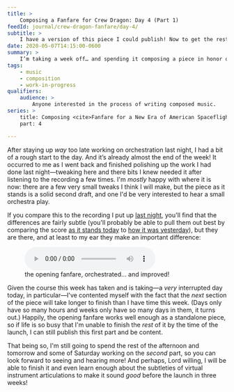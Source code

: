 ```yaml
---
title: >
    Composing a Fanfare for Crew Dragon: Day 4 (Part 1)
feedId: journal/crew-dragon-fanfare/day-4/
subtitle: >
    I have a version of this piece I could publish! Now to get the rest of it done…
date: 2020-05-07T14:15:00-0600
summary: >
    I’m taking a week off… and spending it composing a piece in honor of the upcoming SpaceX crewed test flight—a historic moment. In this post, I share the fruits of my morning, which I spent polishing yesterday’s work and tweaking it so it can stand alone.
tags:
    - music
    - composition
    - work-in-progress
qualifiers:
    audience: >
        Anyone interested in the process of writing composed music.
series: >
    title: Composing <cite>Fanfare for a New Era of American Spaceflight</cite>
    part: 4

---
```


After staying up *way* too late working on orchestration last night, I had a bit of a rough start to the day. And it’s already almost the end of the week! It occurred to me as I went back and finished polishing up the work I had done last night—tweaking here and there bits I knew needed it after listening to the recording a few times. I'm *mostly* happy with where it is now: there are a few very small tweaks I think I will make, but the piece as it stands is a solid second draft, and one I'd be very interested to hear a small orchestra play.

If you compare this to the recording I put up [last night][day-3], you'll find that the differences are fairly subtle (you'll probably be able to pull them out best by comparing the score [as it stands today][score-4a] to [how it was yesterday][score-3]), but they are there, and at least to my ear they make an important difference:

<figure>
  <audio
    src="https://cdn.chriskrycho.com/file/chriskrycho-com/music/crew-dragon-2/day-4a.mp3"
    title="improved fanfare orchestration"
    controls
  ></audio>
  <figcaption>the opening fanfare, orchestrated… and improved!</figcaption>
</figure>

Given the course this week has taken and is taking—a *very* interrupted day today, in particular—I've contented myself with the fact that the *next* section of the piece will take longer to finish than I have time this week. (Days only have so many hours and weeks only have so many days in them, it turns out.) Happily, the opening fanfare works well enough as a standalone piece, so if life is so busy that I'm unable to finish the *rest* of it by the time of the launch, I can still publish this first part and be content.

That being so, I'm still going to spend the rest of the afternoon and tomorrow and some of Saturday working on the *second* part, so you can look forward to seeing and hearing more! And perhaps, Lord willing, I will be able to finish it and even learn enough about the subtleties of virtual instrument articulations to make it sound *good* before the launch in three weeks!



[day-3]: https://v5.chriskrycho.com/journal/crew-dragon-fanfare/day-3/
[score-4a]: https://cdn.chriskrycho.com/file/chriskrycho-com/music/crew-dragon-2/day-4a.pdf
[score-3]: https://cdn.chriskrycho.com/file/chriskrycho-com/music/crew-dragon-2/day-3.pdf